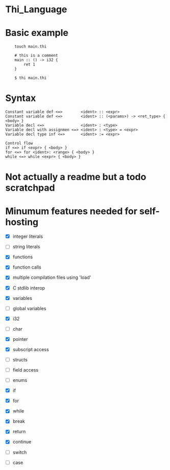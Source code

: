 # Thi_Language

# Basic example
        touch main.thi

        # this is a comment
        main :: () -> i32 {
            ret 1
        }

        $ thi main.thi
# Syntax
    Constant variable def <=>        <ident> :: <expr>
    Constant variable def <=>        <ident> :: (<params>) -> <ret_type> { <body> }
    Variable decl <=>                <ident> : <type>
    Variable decl with assignmen <=> <ident> : <type> = <expr>
    Variable decl type inf <=>       <ident> := <expr>

    Control flow
    if <=> if <expr> { <body> }
    for <=> for <ident>: <range> { <body> }
    while <=> while <expr> { <body> }

# Not actually a readme but a todo scratchpad

# Minumum features needed for self-hosting
- [x] integer literals
- [ ] string literals
- [x] functions
- [x] function calls
- [x] multiple compilation files using 'load'
- [x] C stdlib interop

- [x] variables
- [ ] global variables

- [x] i32
- [ ] char
- [x] pointer

- [x] subscript access

- [ ] structs
- [ ] field access

- [ ] enums

- [x] if
- [x] for
- [x] while
- [x] break
- [x] return
- [x] continue

- [ ] switch
- [ ] case
